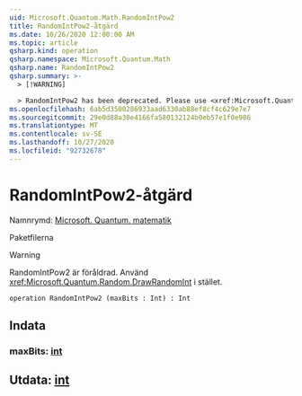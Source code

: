 ```yaml
---
uid: Microsoft.Quantum.Math.RandomIntPow2
title: RandomIntPow2-åtgärd
ms.date: 10/26/2020 12:00:00 AM
ms.topic: article
qsharp.kind: operation
qsharp.namespace: Microsoft.Quantum.Math
qsharp.name: RandomIntPow2
qsharp.summary: >-
  > [!WARNING]

  > RandomIntPow2 has been deprecated. Please use <xref:Microsoft.Quantum.Random.DrawRandomInt> instead.
ms.openlocfilehash: 6ab5d3500286933aad6330ab88ef8cf4c629e7e7
ms.sourcegitcommit: 29e0d88a30e4166fa580132124b0eb57e1f0e986
ms.translationtype: MT
ms.contentlocale: sv-SE
ms.lasthandoff: 10/27/2020
ms.locfileid: "92732678"
---
```

# <a name="randomintpow2-operation"></a>RandomIntPow2-åtgärd

Namnrymd: [Microsoft. Quantum. matematik](xref:Microsoft.Quantum.Math)

Paketfilerna [](https://nuget.org/packages/)


> [!WARNING]
> RandomIntPow2 är föråldrad. Använd <xref:Microsoft.Quantum.Random.DrawRandomInt> i stället.



```qsharp
operation RandomIntPow2 (maxBits : Int) : Int
```


## <a name="input"></a>Indata

### <a name="maxbits--int"></a>maxBits: [int](xref:microsoft.quantum.lang-ref.int)





## <a name="output--int"></a>Utdata: [int](xref:microsoft.quantum.lang-ref.int)

